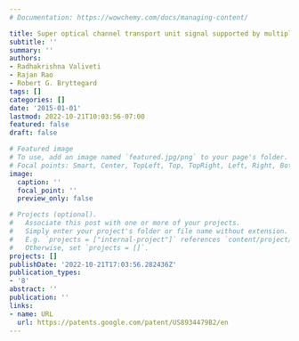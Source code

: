 ```yaml
---
# Documentation: https://wowchemy.com/docs/managing-content/

title: Super optical channel transport unit signal supported by multiple wavelengths
subtitle: ''
summary: ''
authors:
- Radhakrishna Valiveti
- Rajan Rao
- Robert G. Bryttegard
tags: []
categories: []
date: '2015-01-01'
lastmod: 2022-10-21T10:03:56-07:00
featured: false
draft: false

# Featured image
# To use, add an image named `featured.jpg/png` to your page's folder.
# Focal points: Smart, Center, TopLeft, Top, TopRight, Left, Right, BottomLeft, Bottom, BottomRight.
image:
  caption: ''
  focal_point: ''
  preview_only: false

# Projects (optional).
#   Associate this post with one or more of your projects.
#   Simply enter your project's folder or file name without extension.
#   E.g. `projects = ["internal-project"]` references `content/project/deep-learning/index.md`.
#   Otherwise, set `projects = []`.
projects: []
publishDate: '2022-10-21T17:03:56.282436Z'
publication_types:
- '8'
abstract: ''
publication: ''
links:
- name: URL
  url: https://patents.google.com/patent/US8934479B2/en
---
```

